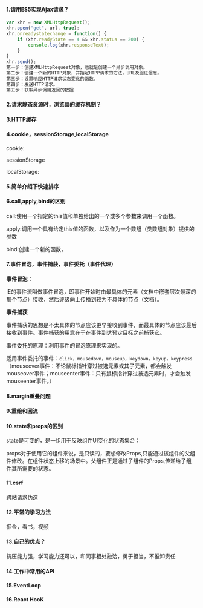 #### 1.请用ES5实现Ajax请求？

```js
var xhr = new XMLHttpRequest();
xhr.open("get", url, true);
xhr.onreadystatechange = function() {
    if (xhr.readyState == 4 && xhr.status == 200) {
        console.log(xhr.responseText);
    }
}
xhr.send();
第一步：创建XMLHttpRequest对象，也就是创建一个异步调用对象。
第二步：创建一个新的HTTP对象，并指定HTPP请求的方法，URL及验证信息。
第三步：设置响应HTTP请求状态变化的函数。
第四步：发送HTTP请求。
第五步：获取异步调用返回的数据
```

#### 2.请求静态资源时，浏览器的缓存机制？

#### 3.HTTP缓存

#### 4.cookie，sessionStorage,localStorage

cookie: 

sessionStorage

localStorage:

#### 5.简单介绍下快速排序

#### 6.call,apply,bind的区别

call:使用一个指定的this值和单独给出的一个或多个参数来调用一个函数。

apply:调用一个具有给定this值的函数，以及作为一个数组（类数组对象）提供的参数

bind:创建一个新的函数，

#### 7.事件冒泡，事件捕获，事件委托（事件代理）

**事件冒泡：**

IE的事件流叫做事件冒泡，即事件开始时由最具体的元素（文档中嵌套层次最深的那个节点）接收，然后逐级向上传播到较为不具体的节点（文档）。

**事件捕获**

事件捕获的思想是不太具体的节点应该更早接收到事件，而最具体的节点应该最后接收到事件。事件捕获的用意在于在事件到达预定目标之前捕获它。

事件委托的原理：利用事件的冒泡原理来实现的。

适用事件委托的事件：`click，mousedown，mouseup，keydown，keyup，keypress` （mouseover事件：不论鼠标指针穿过被选元素或其子元素，都会触发mouseover事件；mouseenter事件：只有鼠标指针穿过被选元素时，才会触发mouseenter事件。）

#### 8.margin重叠问题

#### 9.重绘和回流

#### 10.state和props的区别

state是可变的，是一组用于反映组件UI变化的状态集合；

props对于使用它的组件来说，是只读的，要想修改Props,只能通过该组件的父组件修改。在组件状态上移的场景中。父组件正是通过子组件的Props,传递给子组件其所需要的状态。

#### 11.csrf

跨站请求伪造

#### 12.平常的学习方法

掘金，看书，视频

#### 13.自己的优点？

抗压能力强，学习能力还可以，和同事相处融洽，勇于担当，不推卸责任

#### 14.工作中常用的API

#### 15.EventLoop

#### 16.React HooK


